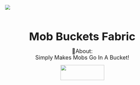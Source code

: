 <p><img src="https://media.discordapp.net/attachments/852363203915808778/885291679983210546/MobBuckets-logo8-editedbackground2.png?width=1246&amp;height=701" /></p>
<h3 style="text-align: center;">&nbsp;</h3>
<h3 style="text-align: center;"><span style="font-size: 36px;"><strong>Mob Buckets Fabric</strong></span></h3>
<p style="text-align: center;"><span style="font-size: 18px;">📖About:</span> <br /> <span style="font-size: 18px;">Simply Makes Mobs Go In A Bucket!</span></p>
<p style="text-align: center;"><img src="https://i.imgur.com/Ol1Tcf8.png" width="143" height="50" /></p>
<p style="text-align: center;">&nbsp;</p>
<p><a href="https://discord.gg/DYQezrEvXx%22%3E<img src="https://img.shields.io/discord/820002902708846622?label=&amp;logo=discord&amp;color=A0E100&amp;labelColor=89C200&amp;logoColor=white&amp;style=for-the-badge" width="128" height="28" /></a> <a href="https://twitter.com/uraneptus2%22%3E<img src="https://img.shields.io/twitter/follow/JustinPlayzz_?label=&amp;color=A0E100&amp;labelColor=89C200&amp;logo=Twitter&amp;logoColor=A0E100&amp;style=for-the-badge" /></a> <a href="https://www.curseforge.com/minecraft/mc-mods/Mob-Buckets-Fabric%22%3E<img src="http://cf.way2muchnoise.eu/559188.svg?badge_style=for_the_badge" width="78" height="28" /></a> <a href="https://github.com/playzzbrosmods/Mob-Buckets-Fabric/blob/1.17/LICENSE%22%3E<img src="https://img.shields.io/github/license/playzzbrosmods/Mob-Buckets-Fabric?style=for-the-badge&amp;color=A0E100&amp;labelColor=89C200" width="153" height="28" /></a> <a href="https://www.curseforge.com/minecraft/mc-mods/Mob-Buckets-Fabric%22%3E<img src="http://cf.way2muchnoise.eu/versions/559188.svg?badge_style=for_the_badge" width="162" height="28" /></a></p>
